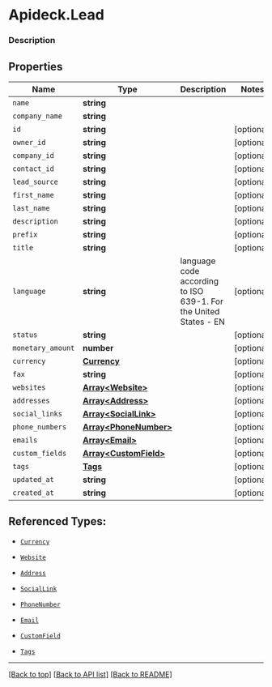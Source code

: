 # Apideck.Lead

### Description

## Properties
Name | Type | Description | Notes
------------ | ------------- | ------------- | -------------
`name` | **string** |  | 
`company_name` | **string** |  | 
`id` | **string** |  | [optional] 
`owner_id` | **string** |  | [optional] 
`company_id` | **string** |  | [optional] 
`contact_id` | **string** |  | [optional] 
`lead_source` | **string** |  | [optional] 
`first_name` | **string** |  | [optional] 
`last_name` | **string** |  | [optional] 
`description` | **string** |  | [optional] 
`prefix` | **string** |  | [optional] 
`title` | **string** |  | [optional] 
`language` | **string** | language code according to ISO 639-1. For the United States - EN | [optional] 
`status` | **string** |  | [optional] 
`monetary_amount` | **number** |  | [optional] 
`currency` | [**Currency**](Currency.md) |  | [optional] 
`fax` | **string** |  | [optional] 
`websites` | [**Array&lt;Website&gt;**](Website.md) |  | [optional] 
`addresses` | [**Array&lt;Address&gt;**](Address.md) |  | [optional] 
`social_links` | [**Array&lt;SocialLink&gt;**](SocialLink.md) |  | [optional] 
`phone_numbers` | [**Array&lt;PhoneNumber&gt;**](PhoneNumber.md) |  | [optional] 
`emails` | [**Array&lt;Email&gt;**](Email.md) |  | [optional] 
`custom_fields` | [**Array&lt;CustomField&gt;**](CustomField.md) |  | [optional] 
`tags` | [**Tags**](Tags.md) |  | [optional] 
`updated_at` | **string** |  | [optional] 
`created_at` | **string** |  | [optional] 





## Referenced Types:















* [`Currency`](Currency.md)

* [`Website`](Website.md)
* [`Address`](Address.md)
* [`SocialLink`](SocialLink.md)
* [`PhoneNumber`](PhoneNumber.md)
* [`Email`](Email.md)
* [`CustomField`](CustomField.md)
* [`Tags`](Tags.md)



---

[[Back to top]](#) [[Back to API list]](../../../../README.md#documentation-for-api-endpoints) [[Back to README]](../../../../README.md)


